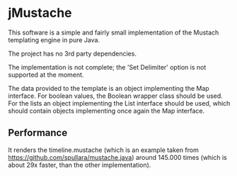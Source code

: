 # jMustache

This software is a simple and fairly small implementation
of the Mustach templating engine in pure Java.

The project has no 3rd party dependencies.

The implementation is not complete; the 'Set Delimiter' option
is not supported at the moment.

The data provided to the template is an object implementing
the Map interface. For boolean values, the Boolean wrapper
class should be used. For the lists an object implementing
the List interface should be used, which should contain
objects implementing once again the Map interface.

## Performance

It renders the timeline.mustache (which is an example taken from https://github.com/spullara/mustache.java) around 145.000 times (which is about 29x faster, than the other implementation).
